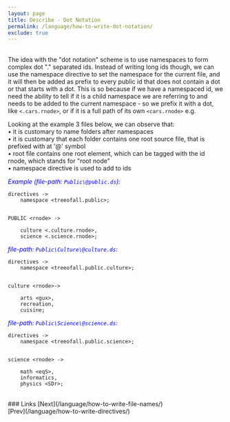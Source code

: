 ```yaml
---
layout: page
title: Describe - Dot Notation
permalink: /language/how-to-write-dot-notation/
exclude: true
---
```

<br>The idea with the "dot notation" scheme is to use namespaces to form complex dot "." separated ids. Instead of writing long ids though, we can use the namespace directive to set the namespace for the current file, and it will then be added as prefix to every public id that does not contain a dot or that starts with a dot. This is so because if we have a namespaced id, we need the ability to tell if it is a child namespace we are referring to and needs to be added to the current namespace - so we prefix it with a dot, like ```<.cars.rnode>```, or if it is a full path of its own ```<cars.rnode>``` e.g.

Looking at the example 3 files below, we can observe that:<br>
 • it is customary to name folders after namespaces<br>
 • it is customary that each folder contains one root source file, that is prefixed with at '@' symbol<br>
 • root file contains one root element, which can be tagged with the id rnode, which stands for "root node"<br>
 • namespace directive is used to add to ids<br>

<span style="color:blue">_Example (file-path: ```Public\@public.ds```):_</span>
```
directives ->
	namespace <treeofall.public>;


PUBLIC <rnode> ->

	culture <.culture.rnode>,
	science <.science.rnode>;
```

<span style="color:blue">_file-path: ```Public\Culture\@culture.ds```:_</span>
```
directives ->
	namespace <treeofall.public.culture>;


culture <rnode>->

	arts <gux>,
	recreation,
	cuisine;
```

<span style="color:blue">_file-path: ```Public\Science\@science.ds```:_</span>
```
directives ->
	namespace <treeofall.public.science>;


science <rnode> ->

	math <eqS>,
	informatics,
	physics <SDr>;
```

<br>
### Links
[Next](/language/how-to-write-file-names/)<br>
[Prev](/language/how-to-write-directives/)
